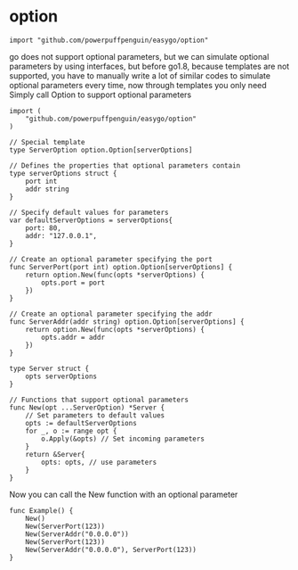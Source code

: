 # option

```
import "github.com/powerpuffpenguin/easygo/option"
```

go does not support optional parameters, but we can simulate optional parameters by using interfaces, but before go1.8, because templates are not supported, you have to manually write a lot of similar codes to simulate optional parameters every time, now through templates you only need Simply call Option to support optional parameters

```
import (
	"github.com/powerpuffpenguin/easygo/option"
)

// Special template
type ServerOption option.Option[serverOptions]

// Defines the properties that optional parameters contain
type serverOptions struct {
	port int
	addr string
}

// Specify default values for parameters
var defaultServerOptions = serverOptions{
	port: 80,
	addr: "127.0.0.1",
}

// Create an optional parameter specifying the port
func ServerPort(port int) option.Option[serverOptions] {
	return option.New(func(opts *serverOptions) {
		opts.port = port
	})
}

// Create an optional parameter specifying the addr
func ServerAddr(addr string) option.Option[serverOptions] {
	return option.New(func(opts *serverOptions) {
		opts.addr = addr
	})
}

type Server struct {
	opts serverOptions
}

// Functions that support optional parameters
func New(opt ...ServerOption) *Server {
	// Set parameters to default values
	opts := defaultServerOptions
	for _, o := range opt {
		o.Apply(&opts) // Set incoming parameters
	}
	return &Server{
		opts: opts, // use parameters
	}
}
```

Now you can call the New function with an optional parameter
```
func Example() {
	New()
	New(ServerPort(123))
	New(ServerAddr("0.0.0.0"))
	New(ServerPort(123))
	New(ServerAddr("0.0.0.0"), ServerPort(123))
}
```